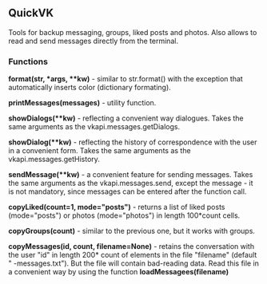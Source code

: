 ## QuickVK

Tools for backup messaging, groups, liked posts and photos. Also allows to read and send messages directly from the terminal.

### Functions

**format(str, \*args, \*\*kw)** - similar to str.format() with the exception that automatically inserts color (dictionary formating).

**printMessages(messages)** - utility function.

**showDialogs(\*\*kw)** - reflecting a convenient way dialogues. Takes the same arguments as the vkapi.messages.getDialogs.

**showDialog(\*\*kw)** - reflecting the history of correspondence with the user in a convenient form. Takes the same arguments as the vkapi.messages.getHistory.

**sendMessage(\*\*kw)** - a convenient feature for sending messages. Takes the same arguments as the vkapi.messages.send, except the message - it is not mandatory, since messages can be entered after the function call.

**copyLiked(count=1, mode="posts")** - returns a list of liked posts (mode="posts") or photos (mode="photos") in length 100*count cells.

**copyGroups(count)** - similar to the previous one, but it works with groups.

**copyMessages(id, count, filename=None)** - retains the conversation with the user "id" in length 200\* count of elements in the file "filename" (default "<id> -messages.txt"). But the file will contain bad-reading data. Read this file in a convenient way by using the function **loadMessagees(filename)**
